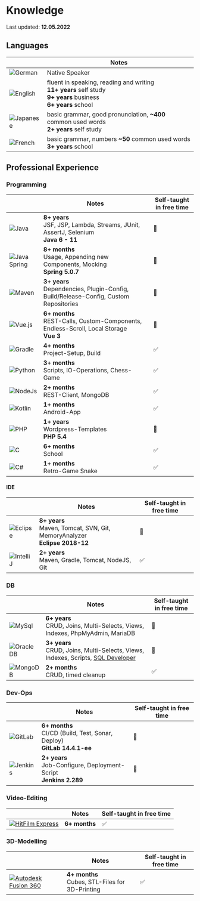 # Knowledge

Last updated: **12.05.2022**

## Languages

|  | Notes |
|---|---|
| ![German](https://progress-bar.dev/100/?title=German%20%20) | Native Speaker |
| ![English](https://progress-bar.dev/100/?title=English%20) | fluent in speaking, reading and writing<br>**11+ years** self study<br>**9+ years** business<br>**6+ years** school |
| ![Japanese](https://progress-bar.dev/25/?title=Japanese) | basic grammar, good pronunciation, **~400** common used words<br>**2+ years** self study |
| ![French](https://progress-bar.dev/10/?title=French%20%20) | basic grammar, numbers **~50** common used words<br>**3+ years** school |

## Professional Experience

### Programming

|  | Notes | Self-taught in free time |
|---|---|---|
| ![Java](https://progress-bar.dev/80/?title=Java%20%20%20%20%20%20%20) | **8+ years**<br>JSF, JSP, Lambda, Streams, JUnit, AssertJ, Selenium<br>**Java 6 - 11** | 🔳 |
| ![Java Spring](https://progress-bar.dev/30/?title=Java%20Spring) | **8+ months**<br>Usage, Appending new Components, Mocking<br>**Spring 5.0.7** | 🔳 |
| ![Maven](https://progress-bar.dev/50/?title=Maven%20%20%20%20%20%20) | **3+ years**<br>Dependencies, Plugin-Config, Build/Release-Config, Custom Repositories | 🔳 |
| ![Vue.js](https://progress-bar.dev/35/?title=Vue.js%20%20%20%20%20) | **6+ months**<br>REST-Calls, Custom-Components, Endless-Scroll, Local Storage<br>**Vue 3** | 🔳 |
| ![Gradle](https://progress-bar.dev/30/?title=Gradle%20%20%20%20%20) | **4+ months**<br>Project-Setup, Build | ✅ |
| ![Python](https://progress-bar.dev/30/?title=Python%20%20%20%20%20) | **3+ months**<br>Scripts, IO-Operations, Chess-Game | ✅ |
| ![NodeJs](https://progress-bar.dev/30/?title=NodeJs%20%20%20%20%20) | **2+ months**<br>REST-Client, MongoDB | ✅ |
| ![Kotlin](https://progress-bar.dev/25/?title=Kotlin%20%20%20%20%20) | **1+ months**<br>Android-App | ✅ |
| ![PHP](https://progress-bar.dev/20/?title=PHP%20%20%20%20%20%20%20%20) | **1+ years**<br>Wordpress-Templates<br>**PHP 5.4** | 🔳 |
| ![C](https://progress-bar.dev/15/?title=C%20%20%20%20%20%20%20%20%20%20) | **6+ months**<br>School | ✅ |
| ![C#](https://progress-bar.dev/10/?title=C%23%20%20%20%20%20%20%20%20%20) | **1+ months**<br>Retro-Game Snake | ✅ |

#### IDE

|  | Notes | Self-taught in free time |
|---|---|---|
| ![Eclipse](https://progress-bar.dev/75/?title=Eclipse) | **8+ years**<br>Maven, Tomcat, SVN, Git, MemoryAnalyzer<br>**Eclipse 2018-12** | 🔳 |
| ![IntelliJ](https://progress-bar.dev/55/?title=IntelliJ) | **2+ years**<br>Maven, Gradle, Tomcat, NodeJS, Git | ✅ |

### DB

|  | Notes | Self-taught in free time |
|---|---|---|
| ![MySql](https://progress-bar.dev/90/?title=MySql%20%20%20%20) | **6+ years**<br>CRUD, Joins, Multi-Selects, Views, Indexes, PhpMyAdmin, MariaDB | 🔳 |
| ![Oracle DB](https://progress-bar.dev/75/?title=Oracle%20DB) | **3+ years**<br>CRUD, Joins, Multi-Selects, Views, Indexes, Scripts, [SQL Developer](https://www.oracle.com/database/technologies/appdev/sqldeveloper-landing.html) | 🔳 |
| ![MongoDB](https://progress-bar.dev/25/?title=MongoDB%20%20) | **2+ months**<br>CRUD, timed cleanup | ✅ |

### Dev-Ops

|  | Notes | Self-taught in free time |
|---|---|---|
| ![GitLab](https://progress-bar.dev/45/?title=GitLab%20) | **6+ months**<br>CI/CD (Build, Test, Sonar, Deploy)<br>**GitLab 14.4.1-ee** | 🔳 |
| ![Jenkins](https://progress-bar.dev/35/?title=Jenkins) | **2+ years**<br>Job-Configure, Deployment-Script<br>**Jenkins 2.289** | 🔳 |

### Video-Editing

|  | Notes | Self-taught in free time |
|---|---|---|
| [![HitFilm Express](https://progress-bar.dev/35/?title=HitFilm%20Express)](https://fxhome.com/product/hitfilm-express) | **6+ months** | ✅ |

### 3D-Modelling

|  | Notes | Self-taught in free time |
|---|---|---|
| [![Autodesk Fusion 360](https://progress-bar.dev/15/?title=Autodesk%20Fusion%20360)](https://www.autodesk.de/products/fusion-360/overview) | **4+ months**<br>Cubes, STL-Files for 3D-Printing | ✅ |
